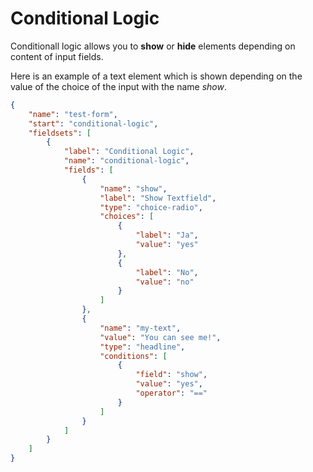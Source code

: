 # Conditional Logic


Conditionall logic allows you to **show** or **hide** elements depending on content of input fields. 

Here is an example of a text element which is shown depending on the value of the choice of the input with the name *show*.

```json
{
    "name": "test-form",
    "start": "conditional-logic",
    "fieldsets": [
        {
            "label": "Conditional Logic",
            "name": "conditional-logic",
            "fields": [
                {
                    "name": "show",
                    "label": "Show Textfield",
                    "type": "choice-radio",
                    "choices": [                        
                        {
                            "label": "Ja",
                            "value": "yes"
                        },
                        {
                            "label": "No",
                            "value": "no"
                        }
                    ]
                },
                {
                    "name": "my-text",
                    "value": "You can see me!",
                    "type": "headline",
                    "conditions": [
                        {
                            "field": "show",
                            "value": "yes",
                            "operator": "=="
                        }
                    ]
                }
            ]
        }
    ]
}
```